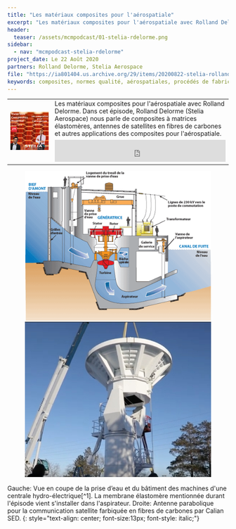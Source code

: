```yaml
---
title: "Les matériaux composites pour l'aérospatiale"
excerpt: "Les matériaux composites pour l'aérospatiale avec Rolland Delorme. Dans cet épisode, Rolland Delorme (Stelia Aerospace) nous parle de composites à matrices élastomères, antennes de satellites en fibres de carbones et autres applications des composites pour l'aérospatiale."
header:
  teaser: /assets/mcmpodcast/01-stelia-rdelorme.png
sidebar:
  - nav: "mcmpodcast-stelia-rdelorme"
project_date: Le 22 Août 2020
partners: Rolland Delorme, Stelia Aerospace
file: "https://ia801404.us.archive.org/29/items/20200822-stelia-rolland-delorme/20200822-Stelia-RollandDelorme.mp3"
keywords: composites, normes qualité, aérospatiales, procédés de fabrication
---
```



<table border="0" border-spacing="0" width="100%">
	<col style="width:20%">
	<col style="width:80%">
	<tr>
		<td rowspan="2"><a href=""><img src="/assets/mcmpodcast/01-stelia-rdelorme.png"></a></td>
		<td>Les matériaux composites pour l'aérospatiale avec Rolland Delorme. Dans cet épisode, Rolland Delorme (Stelia Aerospace) nous parle de composites à matrices élastomères, antennes de satellites en fibres de carbones et autres applications des composites pour l'aérospatiale.</td>
	</tr>
	<tr>
    <td><center><iframe src="https://archive.org/embed/20200822-stelia-rolland-delorme" width="100%" height="50" frameborder="0" webkitallowfullscreen="true" mozallowfullscreen="true" allowfullscreen></iframe></center></td>
	</tr>
</table>




<figure class="half">
    <a href="https://www.hydro.mb.ca/fr/corporate/teachers/producing_electricity/"><img src="/assets/mcmpodcast/producing_elec_cross.gif"></a>
    <a href="https://www.compositesworld.com/news/carbon-fiber-satellite-communication-antennas-offer-higher-performance"><img src="/assets/mcmpodcast/cw-news-050919-sed.jpeg"></a>
</figure>
Gauche: Vue en coupe de la prise d’eau et du bâtiment des machines d'une centrale hydro-électrique[^1]. La membrane élastomère mentionnée durant l'épisode vient s'installer dans l'aspirateur. Droite: Antenne parabolique pour la communication satellite farbiquée en fibres de carbones par Calian SED.
{: style="text-align: center; font-size:13px; font-style: italic;"}


[^1]: [Hydro Manitoba, La production de l’électricité](https://www.hydro.mb.ca/fr/corporate/teachers/producing_electricity/)
[^2]: [Carbon fiber satellite communication antennas offer higher performance](https://www.compositesworld.com/news/carbon-fiber-satellite-communication-antennas-offer-higher-performance)